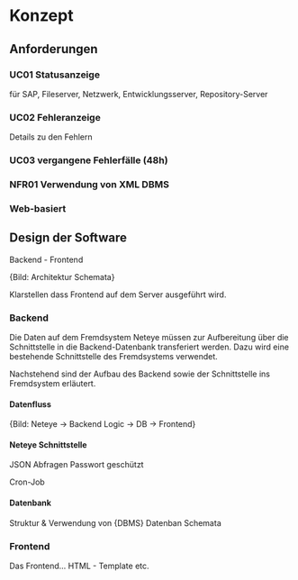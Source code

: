 

# Konzept

<!-- Eigener Beitrag zur Lösung des Problems
Hier steht der eigene Beitrag zur Lösung der Aufgaben und Probleme im Vordergrund,
d.h.
- Beschreibung des verwendeten oder zur Verfügung gestandenen Materials [check]
- Begründung, warum dieses Material herangezogen wurde, zum Beispiel auf Grund von Standardliteratur, Fachartikeln oder eigener Berufserfahrung [check]
- Aufzeigen von Ungenauigkeiten, Rahmenbedingungen und Schwierigkeiten bei der Problemlösung [Messresultate abhängig vom Wetter]
- Beschreibung des methodischen Vorgehens, des Experiments usw. [Prototyp]
- Zusammenfassung der Ergebnisse aus dem eigenen Beitrag
-->



<!--

- Konzeption eines Prototypen. Der Prototyp muss den Status der IT-Systeme (SAP, Fileserver, Netzwerk, Entwicklungsserver, Repository-Server) sowie Fehlerfälle der der letzten 48h anzeigen.
- Konzeption der Schemata und Abfragen
- Konzeption der Architektur der Anwendung


- Datenbank Schemata
- Architektur Schemata
- Datenflussdiagramm

-->


## Anforderungen

### UC01 Statusanzeige
für SAP, Fileserver, Netzwerk, Entwicklungsserver, Repository-Server

### UC02 Fehleranzeige
Details zu den Fehlern

### UC03 vergangene Fehlerfälle (48h)

### NFR01 Verwendung von XML DBMS

### Web-basiert


## Design der Software
Backend - Frontend

{Bild: Architektur Schemata}

Klarstellen dass Frontend auf dem Server ausgeführt wird.

### Backend
Die Daten auf dem Fremdsystem Neteye müssen zur Aufbereitung über die Schnittstelle in die Backend-Datenbank transferiert werden. Dazu wird eine bestehende Schnittstelle des Fremdsystems verwendet.

Nachstehend sind der Aufbau des Backend sowie der Schnittstelle ins Fremdsystem erläutert.

#### Datenfluss
{Bild: Neteye -> Backend Logic -> DB -> Frontend}

#### Neteye Schnittstelle
JSON Abfragen
Passwort geschützt

Cron-Job

#### Datenbank
Struktur & Verwendung von {DBMS}
Datenban Schemata


### Frontend
Das Frontend...
HTML - Template etc.

